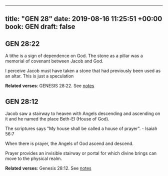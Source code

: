 
---
title: "GEN 28"
date: 2019-08-16 11:25:51 +00:00
book: GEN
draft: false
---

## GEN 28:22

A tithe is a sign of dependence on God. The stone as a pillar was a memorial of covenant between Jacob and God. 

I perceive Jacob must have taken a stone that had previously been used as an altar. This is just a speculation

**Related verses**: GENESIS 28:22. See [notes](https://my.bible.com/notes/3232120193006952804)


## GEN 28:12

Jacob saw a stairway to heaven with Angels descending and ascending on it and he named the place Beth-El (House of God).

The scriptures says "My house shall be called a house of prayer". - Isaiah 56:7


When there is prayer, the Angels of God ascend and descend.

Prayer provides an invisible stairway or portal for which divine brings can move to the physical realm.

**Related verses**: Genesis 28:12. See [notes](https://my.bible.com/notes/3174887980905784297)

